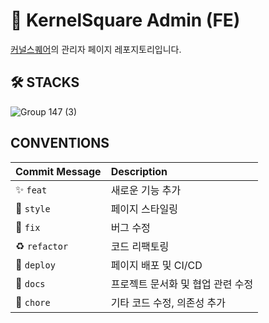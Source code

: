 # 🌱 KernelSquare Admin (FE)

[커널스퀘어](kernelsquare.live)의 관리자 페이지 레포지토리입니다.

## 🛠️ STACKS 

![Group 147 (3)](https://github.com/KernelSquare/f1-KernelSquare-admin-frontend/assets/123251211/a5a077e4-a3f0-4086-8be4-7ba8081c6e69)

## CONVENTIONS

|Commit Message|Description|
|:--|:--|
|✨ `feat`|새로운 기능 추가|
|💄 `style`|페이지 스타일링|
|🐛 `fix`|버그 수정|
|♻️ `refactor`|코드 리팩토링|
|👷 `deploy`|페이지 배포 및 CI/CD|
|📝 `docs`|프로젝트 문서화 및 협업 관련 수정|
|🧹 `chore`|기타 코드 수정, 의존성 추가|
